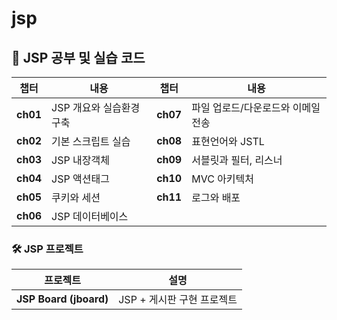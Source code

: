 # jsp
## 📌 **JSP 공부 및 실습 코드**  

| 챕터  | 내용  | 챕터  | 내용  |
|------|------------------------------|------|------------------------------|
| **ch01** | JSP 개요와 실습환경 구축 | **ch07** | 파일 업로드/다운로드와 이메일 전송 |
| **ch02** | 기본 스크립트 실습 | **ch08** | 표현언어와 JSTL |
| **ch03** | JSP 내장객체 | **ch09** | 서블릿과 필터, 리스너 |
| **ch04** | JSP 액션태그 | **ch10** | MVC 아키텍처 |
| **ch05** | 쿠키와 세션 | **ch11** | 로그와 배포 |
| **ch06** | JSP 데이터베이스 |  |  |

### 🛠️ **JSP 프로젝트**
| 프로젝트  | 설명  |
|-----------|------------------------------|
| **JSP Board (jboard)** | JSP + 게시판 구현 프로젝트 |
